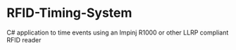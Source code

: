 # RFID-Timing-System
C# application to time events using an Impinj R1000 or other LLRP compliant RFID reader
